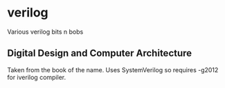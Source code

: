 # verilog
Various verilog bits n bobs

## Digital Design and Computer Architecture

Taken from the book of the name. Uses SystemVerilog so requires -g2012 for iverilog compiler.
